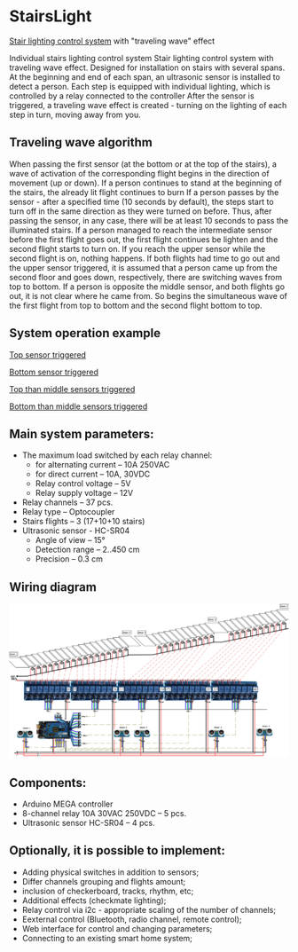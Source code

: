 # StairsLight

[Stair lighting control system](https://techi-news.com/Projects/Stair-lighting-with-traveling-wave-effect) with "traveling wave" effect

Individual stairs lighting control system 
Stair lighting control system with traveling wave effect.
Designed for installation on stairs with several spans. At the beginning and end of each span, an ultrasonic sensor is installed to detect a person. Each step is equipped with individual lighting, which is controlled by a relay connected to the controller
After the sensor is triggered, a traveling wave effect is created - turning on the lighting of each step in turn, moving away from you.

## Traveling wave algorithm

When passing the first sensor (at the bottom or at the top of the stairs), a wave of activation of the corresponding flight begins in the direction of movement (up or down).
If a person continues to stand at the beginning of the stairs, the already lit flight continues to burn
If a person passes by the sensor - after a specified time (10 seconds by default), the steps start to turn off in the same direction as they were turned on before. Thus, after passing the sensor, in any case, there will be at least 10 seconds to pass the illuminated stairs.
If a person managed to reach the intermediate sensor before the first flight goes out, the first flight continues be lighten and the second flight starts to turn on. 
If you reach the upper sensor while the second flight is on, nothing happens. 
If both flights had time to go out and the upper sensor triggered, it is assumed that a person came up from the second floor and goes down, respectively, there are switching waves from top to bottom.
If a person is opposite the middle sensor, and both flights go out, it is not clear where he came from. So begins the simultaneous wave of the first flight from top to bottom and the second flight bottom to top.

## System operation example
[Top sensor triggered](https://github.com/Brabn/StairsLight/blob/main/Photo/Top%20sensor%20triggered.3gp)

[Bottom sensor triggered](https://github.com/Brabn/StairsLight/blob/main/Photo/Bottom%20than%20middle%20sensor%20triggered.3gp)

[Top than middle sensors triggered](https://github.com/Brabn/StairsLight/blob/main/Photo/Top%20than%20middle%20sensor%20triggered.3gp)

[Bottom than middle sensors triggered](https://github.com/Brabn/StairsLight/blob/main/Photo/Bottom%20than%20middle%20sensor%20triggered.3gp)


## Main system parameters:

* The maximum load switched by each relay channel:
  - for alternating current –  10A 250VAC
  - for direct current –       10A, 30VDC
  - Relay control voltage – 5V
  - Relay supply voltage – 12V
* Relay channels – 37 pcs.
* Relay type – Optocoupler  
* Stairs flights	– 3 (17+10+10 stairs)
* Ultrasonic sensor - HC-SR04
  - Angle of view – 15°
  - Detection range – 2..450 cm
  - Precision – 0.3 cm
 
## Wiring diagram

![Stairs Ligts wiring diagram](https://github.com/Brabn/StairsLight/blob/main/Wiring_diagram/StairsLights.Wiring_diagram.jpg)


## Components:
* Arduino MEGA controller
* 8-channel relay 10A 30VAC 250VDC – 5 pcs.
* Ultrasonic sensor HC-SR04 – 4 pcs.

## Optionally, it is possible to implement:
* Adding physical switches in addition to sensors;
* Differ channels grouping and flights amount;
* inclusion of checkerboard, tracks, rhythm, etc;
* Additional effects (checkmate lighting);
* Relay control via i2c -  appropriate scaling of the number of channels;
* Eexternal control (Bluetooth, radio channel, remote control);
* Web interface for control and changing parameters;
* Connecting to an existing smart home system;
